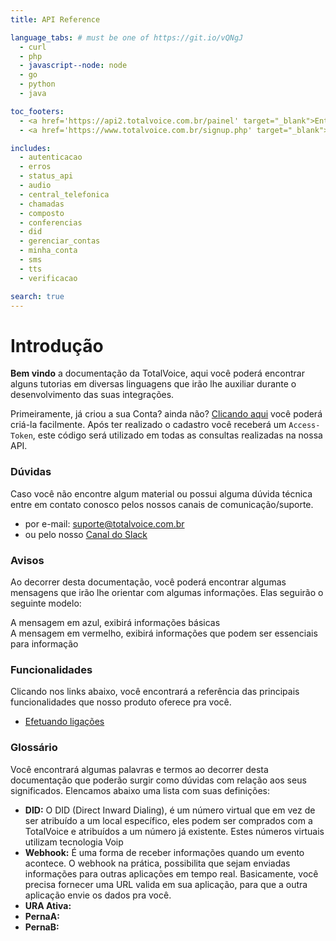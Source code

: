 ```yaml
---
title: API Reference

language_tabs: # must be one of https://git.io/vQNgJ
  - curl
  - php
  - javascript--node: node
  - go
  - python
  - java

toc_footers:
  - <a href='https://api2.totalvoice.com.br/painel' target="_blank">Entrar</a>
  - <a href='https://www.totalvoice.com.br/signup.php' target="_blank">Criar Conta</a>

includes:
  - autenticacao
  - erros
  - status_api
  - audio
  - central_telefonica
  - chamadas
  - composto
  - conferencias
  - did
  - gerenciar_contas
  - minha_conta
  - sms
  - tts
  - verificacao

search: true
---
```


# Introdução

**Bem vindo** a documentação da TotalVoice, aqui você poderá encontrar alguns tutorias em diversas 
linguagens que irão lhe auxiliar durante o desenvolvimento das suas integrações.

Primeiramente, já criou a sua Conta? ainda não? <a href="https://www.totalvoice.com.br/signup.php" target="_blank">Clicando aqui</a>
você poderá criá-la facilmente. Após ter realizado o cadastro você receberá um `Access-Token`, este código será utilizado em todas as consultas realizadas na nossa API.

### Dúvidas

Caso você não encontre algum material ou possui alguma dúvida técnica entre em contato conosco
pelos nossos canais de comunicação/suporte.

 - por e-mail: suporte@totalvoice.com.br
 - ou pelo nosso [Canal do Slack](https://totalvoice.herokuapp.com)
 
### Avisos

Ao decorrer desta documentação, você poderá encontrar algumas mensagens que irão lhe orientar com algumas informações. Elas seguirão o seguinte modelo:

<aside class="notice">
 A mensagem em azul, exibirá informações básicas
</aside>

<aside class="warning">
 A mensagem em vermelho, exibirá informações que podem ser essenciais para informação
</aside>

### Funcionalidades
 
 Clicando nos links abaixo, você encontrará a referência das principais funcionalidades que nosso
 produto oferece pra você.
 
 - [Efetuando ligações](/?php#efetuando-ligacoes)
 
### Glossário
  
 Você encontrará algumas palavras e termos ao decorrer desta documentação que poderão surgir como dúvidas com relação aos seus significados. Elencamos
 abaixo uma lista com suas definições:  
  
  - **DID:** O DID (Direct Inward Dialing), é um número virtual que em vez de ser atribuído a um local específico, eles podem ser comprados com a TotalVoice e atribuídos a um número já existente. Estes números 
  virtuais utilizam tecnologia Voip 
  - **Webhook:** É uma forma de receber informações quando um evento acontece. O webhook na prática, possibilita que sejam enviadas informações para outras aplicações em tempo real. 
  Basicamente, você precisa fornecer uma URL valida em sua aplicação, para que a outra aplicação envie os dados pra você. 
  - **URA Ativa:**
  - **PernaA:**
  - **PernaB:**
  





